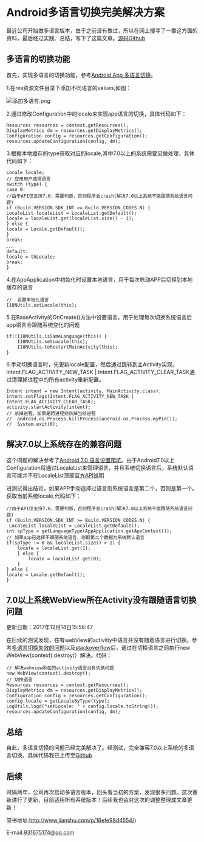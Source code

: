 # Android多语言切换完美解决方案

最近公司开始做多语言版本，由于之前没有做过，所以在网上搜寻了一番这方面的资料，最后经过实践、总结，写下了这篇文章。[源码Github](https://github.com/Fitem/I18NDemo/)

## 多语言的切换功能

首先，实现多语言的切换功能，参考[Android App 多语言切换](https://jaeger.itscoder.com/android/2016/05/14/switch-language-on-android-app.html)。

1.在res资源文件目录下添加不同语言的values,如图：

![添加多语言.png](http://upload-images.jianshu.io/upload_images/4759690-73a7d8c9faee176e.png?imageMogr2/auto-orient/strip%7CimageView2/2/w/1240)

2.通过修改Configuration中的locale来实现app语言的切换，具体代码如下：
```
Resources resources = context.getResources();
DisplayMetrics dm = resources.getDisplayMetrics();
Configuration config = resources.getConfiguration();
resources.updateConfiguration(config, dm);
```
3.根据本地缓存的type获取对应的locale,其中7.0以上的系统需要另做处理，具体代码如下：
```
Locale locale;
// 应用用户选择语言
switch (type) {
case 0:
//由于API仅支持7.0，需要判断，否则程序会crash(解决7.0以上系统不能跟随系统语言问题)
if (Build.VERSION.SDK_INT >= Build.VERSION_CODES.N) {
LocaleList localeList = LocaleList.getDefault();
locale = localeList.get(localeList.size() - 1);
} else {
locale = Locale.getDefault();
}
break;
、、、
default:
locale = thLocale;
break;
}
```
4.在AppApplication中初始化时设置本地语言，用于每次启动APP后切换到本地缓存的语言

    //  设置本地化语言
    I18NUtils.setLocale(this);
    
5.在BaseActivity的OnCreate()方法中设置语言，用于处理每次切换系统语言后app语言会跟随系统变化的问题

    if(!I18NUtils.isSameLanguage(this)) {
        I18NUtils.setLocale(this);
        I18NUtils.toRestartMainActvity(this);
    }
    
6.手动切换语言时，先更新locale配置，然后通过跳转到主Activity实现。Intent.FLAG_ACTIVITY_NEW_TASK | Intent.FLAG_ACTIVITY_CLEAR_TASK通过清理掉进程中的所有activity重新配置。

    Intent intent = new Intent(activity, MainActivity.class);
    intent.setFlags(Intent.FLAG_ACTIVITY_NEW_TASK | Intent.FLAG_ACTIVITY_CLEAR_TASK);
    activity.startActivity(intent);
    // 杀掉进程，如果是跨进程则杀掉当前进程
    //  android.os.Process.killProcess(android.os.Process.myPid());
    //  System.exit(0);

## 解决7.0以上系统存在的兼容问题

这个问题的解决参考了[Android 7.0 语言设置爬坑](http://www.jianshu.com/p/9a304c2047ff/)。由于Android7.0以上Configuration将通过LocaleList来管理语言，并且系统切换语言后，系统默认语言可能并不在LocaleList顶部[官方API说明](https://developer.android.com/reference/android/os/LocaleList.html#getDefault()/)

进测试得出结论，如果APP手动选择过语言则系统语言是第二个，否则是第一个。获取当前系统locale,代码如下：
```
//由于API仅支持7.0，需要判断，否则程序会crash(解决7.0以上系统不能跟随系统语言问题)
if (Build.VERSION.SDK_INT >= Build.VERSION_CODES.N) {
 LocaleList localeList = LocaleList.getDefault();
int spType = getLanguageType(AppApplication.getAppContext());
// 如果app已选择不跟随系统语言，则取第二个数据为系统默认语言
if(spType != 0 && localeList.size() > 1) {
    locale = localeList.get(1);
    } else {
        locale = localeList.get(0);
    }
} else {
locale = Locale.getDefault();
}
```

## 7.0以上系统WebView所在Activity没有跟随语言切换问题
更新日期：2017年12月14日15:56:47

在后续的测试发现，在有webView的activitiy中语言并没有随着语言进行切换。参考[多语言切换失效的问题](http://blog.csdn.net/xunmeng_93/article/details/78632210)以及[stackoverflow](https://stackoverflow.com/questions/40398528/android-webview-language-changes-abruptly-on-android-n)后，通过在切换语言之前执行new WebView(context).destroy(）解决。代码：

    // 解决webview所在的activity语言没有切换问题
    new WebView(context).destroy();
    // 切换语言
    Resources resources = context.getResources();
    DisplayMetrics dm = resources.getDisplayMetrics();
    Configuration config = resources.getConfiguration();
    config.locale = getLocaleByType(type);
    LogUtils.logd("setLocale: " + config.locale.toString());
    resources.updateConfiguration(config, dm);

## 总结

自此，多语言切换的问题已经完美解决了。经测试，完全兼容7.0以上系统的多语言切换。具体代码我已上传至[Github](https://github.com/Fitem/I18NDemo/)

## 后续

时隔两年，公司再次启动多语言版本，回头看当初的方案，发现很多问题。这次重新进行了更新，目前适用所有系统版本！后续我也会对这次的调整整理成文章更新！

简书地址:http://www.jianshu.com/p/16efe98d4554/)

E-mail:931675174@qq.com